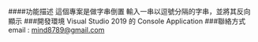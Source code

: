 ####功能描述 
這個專案是做字串倒置 輸入一串以逗號分隔的字串，並將其反向顯示
###開發環境
Visual Studio 2019 的 Console Application
###聯絡方式
email : mind8789@gmail.com